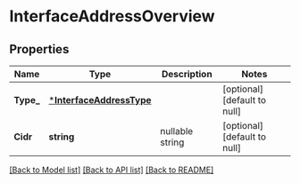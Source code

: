 # InterfaceAddressOverview

## Properties
Name | Type | Description | Notes
------------ | ------------- | ------------- | -------------
**Type_** | [***InterfaceAddressType**](InterfaceAddressType.md) |  | [optional] [default to null]
**Cidr** | **string** | nullable string | [optional] [default to null]

[[Back to Model list]](../README.md#documentation-for-models) [[Back to API list]](../README.md#documentation-for-api-endpoints) [[Back to README]](../README.md)


